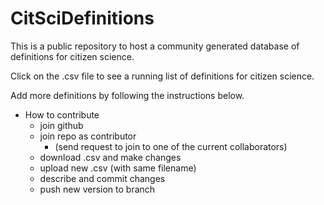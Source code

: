 # CitSciDefinitions

This is a public repository to host a community generated database of definitions for citizen science.

Click on the .csv file to see a running list of definitions for citizen science. 


Add more definitions by following the instructions below.

   * How to contribute
      + join github
      + join repo as contributor
          + (send request to join to one of the current collaborators)
      + download .csv and make changes
      + upload new .csv (with same filename)
      + describe and commit changes
      + push new version to branch

